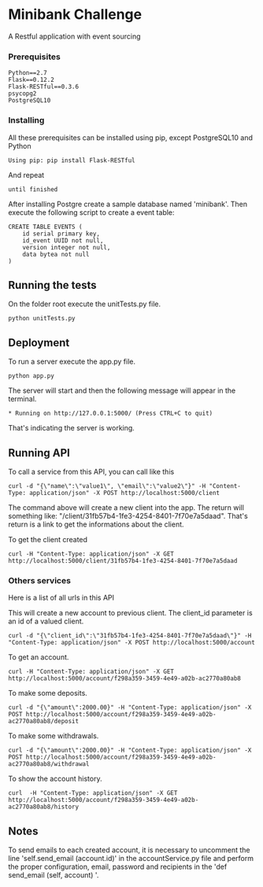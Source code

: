 # Minibank Challenge

A Restful application with event sourcing 


### Prerequisites

```
Python==2.7
Flask==0.12.2
Flask-RESTful==0.3.6
psycopg2
PostgreSQL10 
```

### Installing

All these prerequisites can be installed using pip, except PostgreSQL10 and Python

```
Using pip: pip install Flask-RESTful
```

And repeat

```
until finished
```

After installing Postgre create a sample database named 'minibank'.
Then execute the following script to create a event table:
```
CREATE TABLE EVENTS (
	id serial primary key,
    id_event UUID not null,
    version integer not null,
    data bytea not null
)
```

## Running the tests

On the folder root execute the unitTests.py file.

```
python unitTests.py
```


## Deployment
To run a server execute the app.py file.

```
python app.py
```
The server will start and then the following message will appear in the terminal.

```
* Running on http://127.0.0.1:5000/ (Press CTRL+C to quit)
```

That's indicating the server is working.


## Running API
To call a service from this API, you can call like this

```
curl -d "{\"name\":\"value1\", \"email\":\"value2\"}" -H "Content-Type: application/json" -X POST http://localhost:5000/client
```
The command above will create a new client into the app. The return will something like: "/client/31fb57b4-1fe3-4254-8401-7f70e7a5daad".
That's return is a link to get the informations about the client.

To get the client created
```
curl -H "Content-Type: application/json" -X GET http://localhost:5000/client/31fb57b4-1fe3-4254-8401-7f70e7a5daad
```

### Others services
Here is a list of all urls in this API

This will create a new account to previous client.
The client_id parameter is an id of a valued client.

```
curl -d "{\"client_id\":\"31fb57b4-1fe3-4254-8401-7f70e7a5daad\"}" -H "Content-Type: application/json" -X POST http://localhost:5000/account
```

To get an account.

```
curl -H "Content-Type: application/json" -X GET http://localhost:5000/account/f298a359-3459-4e49-a02b-ac2770a80ab8
```

To make some deposits.

```
curl -d "{\"amount\":2000.00}" -H "Content-Type: application/json" -X POST http://localhost:5000/account/f298a359-3459-4e49-a02b-ac2770a80ab8/deposit
```

To make some withdrawals.

```
curl -d "{\"amount\":2000.00}" -H "Content-Type: application/json" -X POST http://localhost:5000/account/f298a359-3459-4e49-a02b-ac2770a80ab8/withdrawal
```

To show the account history.

```
curl  -H "Content-Type: application/json" -X GET http://localhost:5000/account/f298a359-3459-4e49-a02b-ac2770a80ab8/history
```


## Notes

To send emails to each created account, it is necessary to uncomment the line 'self.send_email (account.id)' in the accountService.py file and perform the proper configuration, email, password and recipients in the 'def send_email (self, account) '.



